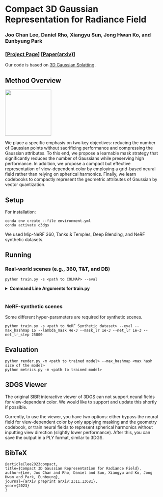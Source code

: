 # Compact 3D Gaussian Representation for Radiance Field
### Joo Chan Lee, Daniel Rho, Xiangyu Sun, Jong Hwan Ko, and Eunbyung Park

### [[Project Page](https://maincold2.github.io/c3dgs/)] [[Paper(arxiv)](https://arxiv.org/abs/2311.13681)]

Our code is based on [3D Gaussian Splatting](https://github.com/graphdeco-inria/gaussian-splatting).

## Method Overview
<img src="https://maincold2.github.io/c3dgs/images/fig_demo.jpg" height="150px" />

We place a specific emphasis on two key objectives: reducing the number of Gaussian points without sacrificing performance and compressing the Gaussian attributes. To this end, we propose a learnable mask strategy that significantly reduces the number of Gaussians while preserving high performance. In addition, we propose a compact but effective representation of view-dependent color by employing a grid-based neural field rather than relying on spherical harmonics. Finally, we learn codebooks to compactly represent the geometric attributes of Gaussian by vector quantization.

## Setup

For installation:
```shell
conda env create --file environment.yml
conda activate c3dgs
```
We used Mip-NeRF 360, Tanks & Temples, Deep Blending, and NeRF synthetic datasets.

## Running

### Real-world scenes (e.g., 360, T&T, and DB)


```shell
python train.py -s <path to COLMAP> --eval
```

<details>
<summary><span style="font-weight: bold;">Command Line Arguments for train.py</span></summary>

  #### --lambda_mask
  Weight of masking loss to control ma the number of Gaussians masking control factor, 0.01 by default
  #### --mask_lr
  Learning rate of masking parameter, 0.01 by default
  #### --net_lr 
  Learning rate for the neural field, 0.01 by default
  #### --net_lr_step
  Step schedule for training the neural field, [5000, 15000, 25000] by default
  #### --max_hashmap
  Maximum hashmap size (log) of the neural field, 19 by default
  #### --rvq_size
  Codebook size in each R-VQ stage, 64 by default 
  #### --rvq_num
  The number of R-VQ stages, 6 by default

  #### Refer to other arguments of [3DGS](https://github.com/graphdeco-inria/gaussian-splatting).


</details>
<br>

### NeRF-synthetic scenes

Some different hyper-parameters are required for synthetic scenes.
```shell
python train.py -s <path to NeRF Synthetic dataset> --eval --max_hashmap 16 --lambda_mask 4e-3 --mask_lr 1e-3 --net_lr 1e-3 --net_lr_step 25000
```

## Evaluation
```shell
python render.py -m <path to trained model> --max_hashmap <max hash size of the model>
python metrics.py -m <path to trained model> 
```

## 3DGS Viewer
The original SIBR interactive viewer of 3DGS can not support neural fields for view-dependent color. We would like to support and update this shortly if possible. 

Currently, to use the viewer, you have two options: either bypass the neural field for view-dependent color by only applying masking and the geometry codebook, or train neural fields to represent spherical harmonics without inputting view direction (slightly lower performance). After this, you can save the output in a PLY format, similar to 3DGS.

## BibTeX
```
@article{lee2023compact,
title={Compact 3D Gaussian Representation for Radiance Field},
author={Lee, Joo Chan and Rho, Daniel and Sun, Xiangyu and Ko, Jong Hwan and Park, Eunbyung},
journal={arXiv preprint arXiv:2311.13681},
year={2023}
}
```
